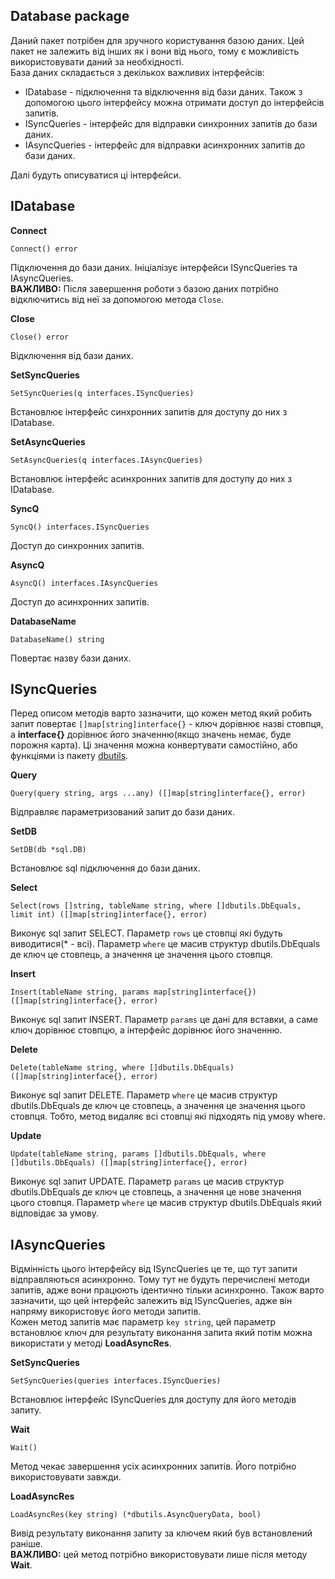 ## Database package
Даний пакет потрібен для зручного користування базою даних. Цей пакет не залежить від інших як і вони від нього, тому 
є можливість використовувати даний за необхідності.<br>
База даних складається з декількох важливих інтерфейсів:
* IDatabase - підключення та відключення від бази даних. Також з допомогою цього інтерфейсу можна отримати доступ до 
інтерфейсів запитів.
* ISyncQueries - інтерфейс для відправки синхронних запитів до бази даних.
* IAsyncQueries - інтерфейс для відправки асинхронних запитів до бази даних.

Далі будуть описуватися ці інтерфейси.

## IDatabase
__Connect__
```
Connect() error
```
Підключення до бази даних. Ініціалізує інтерфейси ISyncQueries та IAsyncQueries.<br>
__ВАЖЛИВО:__ Після завершення роботи з базою даних потрібно відключитись від неї за допомогою метода ``Close``.

__Close__
```
Close() error
```
Відключення від бази даних.

__SetSyncQueries__
```
SetSyncQueries(q interfaces.ISyncQueries)
```
Встановлює інтерфейс синхронних запитів для доступу до них з IDatabase.

__SetAsyncQueries__
```
SetAsyncQueries(q interfaces.IAsyncQueries)
```
Встановлює інтерфейс асинхронних запитів для доступу до них з IDatabase.

__SyncQ__
```
SyncQ() interfaces.ISyncQueries
```
Доступ до синхронних запитів.

__AsyncQ__
```
AsyncQ() interfaces.IAsyncQueries
```
Доступ до асинхронних запитів.

__DatabaseName__
```
DatabaseName() string
```
Повертає назву бази даних.

## ISyncQueries
Перед описом методів варто зазначити, що кожен метод який робить запит повертає ``[]map[string]interface{}`` - ключ дорівнює 
назві стовпця, а __interface{}__ дорівнює його значенню(якщо значень немає, буде порожня карта). Ці значення можна конвертувати самостійно, або функціями із 
пакету [dbutils](https://github.com/uwine4850/foozy/blob/master/docs/ua/dbutils.md).

__Query__
```
Query(query string, args ...any) ([]map[string]interface{}, error)
```
Відправляє параметризований запит до бази даних.

__SetDB__
```
SetDB(db *sql.DB)
```
Встановлює sql підключення до бази даних.

__Select__
```
Select(rows []string, tableName string, where []dbutils.DbEquals, limit int) ([]map[string]interface{}, error)
```
Виконує sql запит SELECT. Параметр ``rows`` це стовпці які будуть виводитися(* - всі). Параметр ``where`` це масив структур
dbutils.DbEquals де ключ це стовпець, а значення це значення цього стовпця.

__Insert__
```
Insert(tableName string, params map[string]interface{}) ([]map[string]interface{}, error)
```
Виконує sql запит INSERT. Параметр ``params`` це дані для вставки, а саме ключ дорівнює стовпцю, а інтерфейс дорівнює його значенню.

__Delete__
```
Delete(tableName string, where []dbutils.DbEquals) ([]map[string]interface{}, error)
```
Виконує sql запит DELETE. Параметр ``where`` це масив структур dbutils.DbEquals де ключ це стовпець, а значення це 
значення цього стовпця. Тобто, метод видаляє всі стовпці які підходять під умову where.

__Update__
```
Update(tableName string, params []dbutils.DbEquals, where []dbutils.DbEquals) ([]map[string]interface{}, error)
```
Виконує sql запит UPDATE. Параметр ``params`` це масив структур dbutils.DbEquals де ключ це стовпець, а значення це нове
значення цього стовпця. Параметр ``where`` це масив структур dbutils.DbEquals який відповідає за умову.

## IAsyncQueries
Відмінність цього інтерфейсу від ISyncQueries це те, що тут запити відправляються асинхронно. Тому тут не будуть перечислені 
методи запитів, адже вони працюють ідентично тільки асинхронно. Також варто зазначити, що цей інтерфейс залежить від ISyncQueries, 
адже він напряму використовує його методи запитів.<br>
Кожен метод запитів має параметр ``key string``, цей параметр встановлює ключ для результату виконання запита який потім 
можна використати у методі __LoadAsyncRes__.

__SetSyncQueries__
```
SetSyncQueries(queries interfaces.ISyncQueries)
```
Встановлює інтерфейс ISyncQueries для доступу для його методів запиту.

__Wait__
```
Wait()
```
Метод чекає завершення усіх асинхронних запитів. Його потрібно використовувати завжди.

__LoadAsyncRes__
```
LoadAsyncRes(key string) (*dbutils.AsyncQueryData, bool)
```
Вивід результату виконання запиту за ключем який був встановлений раніше.<br>
__ВАЖЛИВО:__ цей метод потрібно використовувати лише після методу __Wait__.
